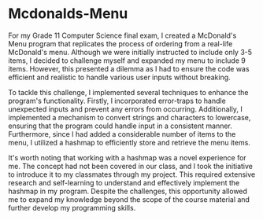 # Mcdonalds-Menu
For my Grade 11 Computer Science final exam, I created a McDonald's Menu program that replicates the process of ordering from a real-life McDonald's menu. Although we were initially instructed to include only 3-5 items, I decided to challenge myself and expanded my menu to include 9 items. However, this presented a dilemma as I had to ensure the code was efficient and realistic to handle various user inputs without breaking.

To tackle this challenge, I implemented several techniques to enhance the program's functionality. Firstly, I incorporated error-traps to handle unexpected inputs and prevent any errors from occurring. Additionally, I implemented a mechanism to convert strings and characters to lowercase, ensuring that the program could handle input in a consistent manner. Furthermore, since I had added a considerable number of items to the menu, I utilized a hashmap to efficiently store and retrieve the menu items.

It's worth noting that working with a hashmap was a novel experience for me. The concept had not been covered in our class, and I took the initiative to introduce it to my classmates through my project. This required extensive research and self-learning to understand and effectively implement the hashmap in my program. Despite the challenges, this opportunity allowed me to expand my knowledge beyond the scope of the course material and further develop my programming skills.

